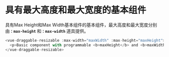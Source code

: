 # 具有最大高度和最大宽度的基本组件

具有Max Height和Max Width基本组件的基本组件，最大高度和最大宽度分别由<b>`：max-height` </b>和<b>`：max-width` </b>道具提供。

~~~js
<vue-draggable-resizable :max-width="maxWidth" :max-height="maxHeight">
  <p>Basic component with programmable <b>maxHeight</b> and <b>maxWidth</b> props.</p>
</vue-draggable-resizable>
~~~

